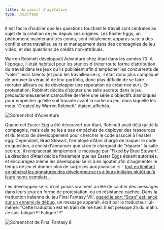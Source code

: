 ```yaml
---
title: Un passif d'agitation
type: unionfaqs
---
```

Il est facile d’oublier que les questions touchant le travail sont centrales au sujet de la création de jeu depuis ses origines. Les Easter Eggs, un phénomène maintenant très connu, sont initialement apparus suite à des conflits entre travailleu·se·rs et management dans des compagnies de jeu vidéo, et des questions de crédits non-attribués.

Warren Robinett développait Adventure chez Atari dans les années 70. A l'époque, il était habituel pour les studios d'éviter toute forme d’attribution du travail dans les jeux qu’ils publiaient afin d'empêcher les concurrents de "voler" leurs talents (et pour les travailleu·se·rs, il était donc plus compliqué de prouver la véracité de leur portfolio, donc plus difficile de se faire recruter ailleurs ou de développer une réputation de créat·rice·eur). En protestation, Robinett décida d’ajouter une salle secrète dans le jeu, précautionneusement camouflée derrière une série d’objectifs alambiqués pour empêcher qu’elle soit trouvée avant la sortie du jeu, dans laquelle les mots “Created by Warren Robinett” étaient affichés.

<div class="md-img">
<img
  src="/images/faqs/adventure.png"
  alt="Screenshot d'Adventure"
/>
</div>

Quand cet Easter Egg a été découvert par Atari, Robinett avait déjà quitté la compagnie, mais cela ne les a pas empêchés de déployer des ressources et du temps de développement pour chercher le code associé à l'easter egg.
Cependant, Brad Stewart, l'employé d’Atari chargé de traquer le code en question, a choisi d'annoncer que si on le chargeait de “réparer” la salle secrète, il remplacerait simplement le message par “Fixed by Brad Stewart”. La direction d’Atari décida finalement que les Easter Eggs étaient autorisés, et encouragea même les développeu·se·rs à en ajouter afin d’augmenter le temps de jeu et donner plus de surprises aux joueu·se·rs - [tout en limitant en général les signatures des développeu·se·rs à leurs initiales plutôt qu'à leurs noms complets.](https://books.google.ca/books?id=aZv6AQAAQBAJ&pg=PA713&lpg=PA713#v=onepage&q&f=false).

Les développeu·se·rs n’ont jamais vraiment arrêté de cacher des messages dans leurs jeux en forme de protestation, ou en résistance cachée. Dans la traduction italienne du jeu Final Fantasy VIII, [quand le sort “Scan” est lancé sur un ennemi de débug](https://twitter.com/SimplyRagny/status/1058198479707820032), un message apparaît, écrit par le traducteur lui-même: “Cette traduction est en train de me tuer. Il est presque 2h du matin. Je suis fatigué !!! Fatigué !!!”

<div class="md-img">
<img
  src="/images/faqs/ff8.png"
  alt="Screenshot de Final Fantasy 8"
/>
</div>
